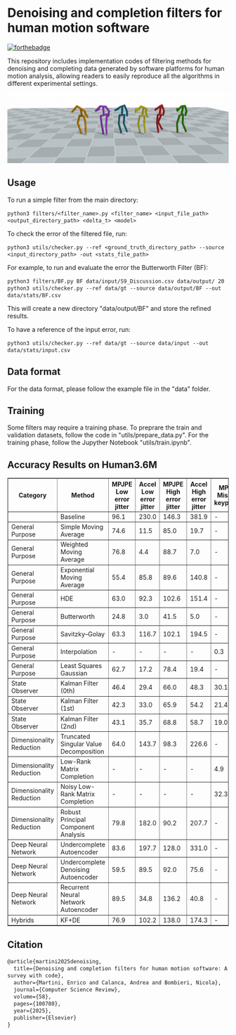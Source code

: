 # Denoising and completion filters for human motion software

[![forthebadge](https://forthebadge.com/images/badges/made-with-python.svg)](https://forthebadge.com)

This repository includes implementation codes of filtering methods for denoising and completing data generated by software platforms for human motion analysis, allowing readers to easily reproduce all the algorithms in different experimental settings.

<!-- <p align="center">
  <img src="./media/taxonomy.png" />
</p> -->
<p align="center">
  <img src="./media/general_purpose.gif" />
</p>


## Usage
To run a simple filter from the main directory:
```
python3 filters/<filter_name>.py <filter_name> <input_file_path> <output_directory_path> <delta_t> <model>
```
To check the error of the filtered file, run:
```
python3 utils/checker.py --ref <ground_truth_directory_path> --source <input_directory_path> -out <stats_file_path>
```

For example, to run and evaluate the error the Butterworth Filter (BF):
```
python3 filters/BF.py BF data/input/S9_Discussion.csv data/output/ 20
python3 utils/checker.py --ref data/gt --source data/output/BF --out data/stats/BF.csv
```
This will create a new directory "data/output/BF" and store the refined results.

To have a reference of the input error, run:
```
python3 utils/checker.py --ref data/gt --source data/input --out data/stats/input.csv
```

## Data format
For the data format, please follow the example file in the "data" folder.

## Training 
Some filters may require a training phase. 
To preprare the train and validation datasets, follow the code in "utils/prepare_data.py".
For the training phase, follow the Jupyther Notebook "utils/train.ipynb".

## Accuracy Results on Human3.6M

<table border="1" class="dataframe">  <thead>    <tr style="text-align: center;">      <th>Category</th>      <th>Method</th>      <th>MPJPE Low error jitter</th>      <th>Accel Low error jitter</th>      <th>MPJPE High error jitter</th>      <th>Accel High error jitter</th>      <th>MPJPE Missing keypoints</th>      <th>Accel Missing keypoints</th>      <th>MPJPE Missing keypoints with error</th>      <th>Accel Missing keypoints with error</th>    </tr>  </thead>  <tbody>    <tr>      <td></td>      <td>Baseline</td>      <td>96.1</td>      <td>230.0</td>      <td>146.3</td>      <td>381.9</td>      <td>-</td>      <td>-</td>      <td>-</td>      <td>-</td>    </tr>    <tr>      <td>General Purpose</td>      <td>Simple Moving Average</td>      <td>74.6</td>      <td>11.5</td>      <td>85.0</td>      <td>19.7</td>      <td>-</td>      <td>-</td>      <td>-</td>      <td>-</td>    </tr>    <tr>      <td>General Purpose</td>      <td>Weighted Moving Average</td>      <td>76.8</td>      <td>4.4</td>      <td>88.7</td>      <td>7.0</td>      <td>-</td>      <td>-</td>      <td>-</td>      <td>-</td>    </tr>    <tr>      <td>General Purpose</td>      <td>Exponential Moving Average</td>      <td>55.4</td>      <td>85.8</td>      <td>89.6</td>      <td>140.8</td>      <td>-</td>      <td>-</td>      <td>-</td>      <td>-</td>    </tr>    <tr>      <td>General Purpose</td>      <td>HDE</td>      <td>63.0</td>      <td>92.3</td>      <td>102.6</td>      <td>151.4</td>      <td>-</td>      <td>-</td>      <td>-</td>      <td>-</td>    </tr>    <tr>      <td>General Purpose</td>      <td>Butterworth</td>      <td>24.8</td>      <td>3.0</td>      <td>41.5</td>      <td>5.0</td>      <td>-</td>      <td>-</td>      <td>-</td>      <td>-</td>    </tr>    <tr>      <td>General Purpose</td>      <td>Savitzky–Golay</td>      <td>63.3</td>      <td>116.7</td>      <td>102.1</td>      <td>194.5</td>      <td>-</td>      <td>-</td>      <td>-</td>      <td>-</td>    </tr>    <tr>      <td>General Purpose</td>      <td>Interpolation</td>      <td>-</td>      <td>-</td>      <td>-</td>      <td>-</td>      <td>0.3</td>      <td>1.1</td>      <td>244.8</td>      <td>634.0</td>    </tr>    <tr>      <td>General Purpose</td>      <td>Least Squares Gaussian</td>      <td>62.7</td>      <td>17.2</td>      <td>78.4</td>      <td>19.4</td>      <td>-</td>      <td>-</td>      <td>-</td>      <td>-</td>    </tr>    <tr>      <td>State Observer</td>      <td>Kalman Filter (0th)</td>      <td>46.4</td>      <td>29.4</td>      <td>66.0</td>      <td>48.3</td>      <td>30.1</td>      <td>2.8</td>      <td>48.7</td>      <td>29.6</td>    </tr>    <tr>      <td>State Observer</td>      <td>Kalman Filter (1st)</td>      <td>42.3</td>      <td>33.0</td>      <td>65.9</td>      <td>54.2</td>      <td>21.4</td>      <td>2.4</td>      <td>44.2</td>      <td>33.2</td>    </tr>    <tr>      <td>State Observer</td>      <td>Kalman Filter (2nd)</td>      <td>43.1</td>      <td>35.7</td>      <td>68.8</td>      <td>58.7</td>      <td>19.0</td>      <td>2.4</td>      <td>45.0</td>      <td>36.0</td>    </tr>    <tr>      <td>Dimensionality Reduction</td>      <td>Truncated Singular Value Decomposition</td>      <td>64.0</td>      <td>143.7</td>      <td>98.3</td>      <td>226.6</td>      <td>-</td>      <td>-</td>      <td>-</td>      <td>-</td>    </tr>    <tr>      <td>Dimensionality Reduction</td>      <td>Low-Rank Matrix Completion</td>      <td>-</td>      <td>-</td>      <td>-</td>      <td>-</td>      <td>4.9</td>      <td>16.7</td>      <td>92.5</td>      <td>219.7</td>    </tr>    <tr>      <td>Dimensionality Reduction</td>      <td>Noisy Low-Rank Matrix Completion</td>      <td>-</td>      <td>-</td>      <td>-</td>      <td>-</td>      <td>32.3</td>      <td>109.4</td>      <td>111.1</td>      <td>267.8</td>    </tr>    <tr>      <td>Dimensionality Reduction</td>      <td>Robust Principal Component Analysis</td>      <td>79.8</td>      <td>182.0</td>      <td>90.2</td>      <td>207.7</td>      <td>-</td>      <td>-</td>      <td>-</td>      <td>-</td>    </tr>    <tr>      <td>Deep Neural Network</td>      <td>Undercomplete Autoencoder</td>      <td>83.6</td>      <td>197.7</td>      <td>128.0</td>      <td>331.0</td>      <td>-</td>      <td>-</td>      <td>-</td>      <td>-</td>    </tr>    <tr>      <td>Deep Neural Network</td>      <td>Undercomplete Denoising Autoencoder</td>      <td>59.5</td>      <td>89.5</td>      <td>92.0</td>      <td>75.6</td>      <td>-</td>      <td>-</td>      <td>-</td>      <td>-</td>    </tr>    <tr>      <td>Deep Neural Network</td>      <td>Recurrent Neural Network Autoencoder</td>      <td>89.5</td>      <td>34.8</td>      <td>136.2</td>      <td>40.8</td>      <td>-</td>      <td>-</td>      <td>-</td>      <td>-</td>    </tr>    <tr>      <td>Hybrids</td>      <td>KF+DE</td>      <td>76.9</td>      <td>102.2</td>      <td>138.0</td>      <td>174.3</td>      <td>-</td>      <td>-</td>      <td>-</td>      <td>-</td>    </tr>  </tbody></table>

## Citation
```
@article{martini2025denoising,
  title={Denoising and completion filters for human motion software: A survey with code},
  author={Martini, Enrico and Calanca, Andrea and Bombieri, Nicola},
  journal={Computer Science Review},
  volume={58},
  pages={100780},
  year={2025},
  publisher={Elsevier}
}
```